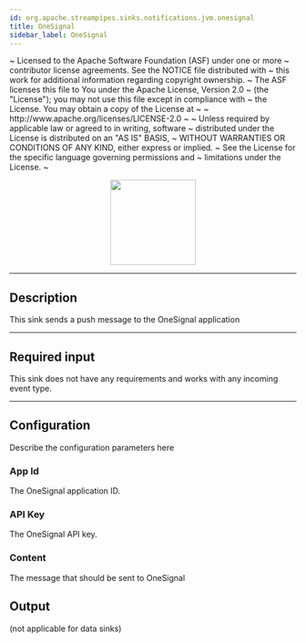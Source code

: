 ```yaml
---
id: org.apache.streampipes.sinks.notifications.jvm.onesignal
title: OneSignal
sidebar_label: OneSignal
---
```

<div>
  ~ Licensed to the Apache Software Foundation (ASF) under one or more
  ~ contributor license agreements.  See the NOTICE file distributed with
  ~ this work for additional information regarding copyright ownership.
  ~ The ASF licenses this file to You under the Apache License, Version 2.0
  ~ (the "License"); you may not use this file except in compliance with
  ~ the License.  You may obtain a copy of the License at
  ~
  ~    http://www.apache.org/licenses/LICENSE-2.0
  ~
  ~ Unless required by applicable law or agreed to in writing, software
  ~ distributed under the License is distributed on an "AS IS" BASIS,
  ~ WITHOUT WARRANTIES OR CONDITIONS OF ANY KIND, either express or implied.
  ~ See the License for the specific language governing permissions and
  ~ limitations under the License.
  ~
  <p align="center"> 
    <img src="/docs/img/pipeline-elements/org.apache.streampipes.sinks.notifications.jvm.onesignal/icon.png" width="150px;" className="pe-image-documentation" />
</p>

* * *

## Description

This sink sends a push message to the OneSignal application

* * *

## Required input

This sink does not have any requirements and works with any incoming event type.

* * *

## Configuration

Describe the configuration parameters here

### App Id

The OneSignal application ID.

### API Key

The OneSignal API key.

### Content

The message that should be sent to OneSignal

## Output

(not applicable for data sinks)
</div>